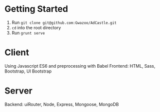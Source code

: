 # Getting Started

1. Run `git clone git@github.com:Gwazoo/AdCastle.git`
2. `cd` into the root directory
3. Run `grunt serve`

# Client

Using Javascript ES6 and preprocessing with Babel
Frontend: HTML, Sass, Bootstrap, UI Bootstrap

# Server

Backend: uiRouter, Node, Express, Mongoose, MongoDB